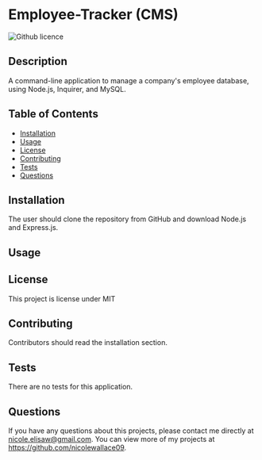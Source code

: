 # Employee-Tracker (CMS)
![Github licence](http://img.shields.io/badge/license-MIT-blue.svg)

## Description 
A command-line application to manage a company's employee database, using Node.js, Inquirer, and MySQL.

## Table of Contents
* [Installation](#installation)
* [Usage](#usage)
* [License](#license)
* [Contributing](#contributing)
* [Tests](#tests)
* [Questions](#questions)

## Installation 
The user should clone the repository from GitHub and download Node.js and Express.js. 

## Usage 

## License 
This project is license under MIT

## Contributing 
Contributors should read the installation section. 

## Tests
There are no tests for this application. 

## Questions
If you have any questions about this projects, please contact me directly at nicole.elisaw@gmail.com. You can view more of my projects at https://github.com/nicolewallace09.
